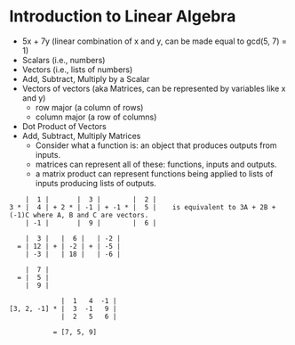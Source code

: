 Introduction to Linear Algebra
==============================

* 5x + 7y (linear combination of x and y, can be made equal to gcd(5, 7) = 1)
* Scalars (i.e., numbers)
* Vectors (i.e., lists of numbers)
* Add, Subtract, Multiply by a Scalar
* Vectors of vectors (aka Matrices, can be represented by variables like x and y)
  * row major (a column of rows)
  * column major (a row of columns)
* Dot Product of Vectors
* Add, Subtract, Multiply Matrices
  * Consider what a function is: an object that produces outputs from inputs.
  * matrices can represent all of these: functions, inputs and outputs.
  * a matrix product can represent functions being applied to lists of inputs producing lists of outputs.

```
    |  1 |       |  3 |        |  2 |
3 * |  4 | + 2 * | -1 | + -1 * |  5 |    is equivalent to 3A + 2B + (-1)C where A, B and C are vectors.
    | -1 |       |  9 |        |  6 |

    |  3 |   |  6 |   | -2 |
  = | 12 | + | -2 | + | -5 |
    | -3 |   | 18 |   | -6 |

    |  7 |
  = |  5 |
    |  9 |

             |  1   4  -1 |
[3, 2, -1] * |  3  -1   9 |
             |  2   5   6 |

           = [7, 5, 9]
```
